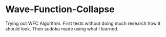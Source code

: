 # Wave-Function-Collapse
Trying out WFC Algorithm.
First tests without doing much research how it should look. Then sudoku made using what I learned.
